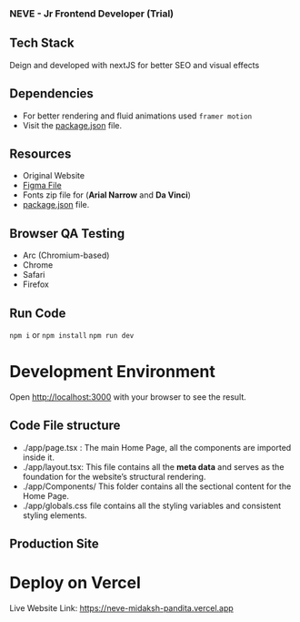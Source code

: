 ### NEVE - Jr Frontend Developer (Trial)

## Tech Stack
Deign and developed with nextJS for better SEO and visual effects

## Dependencies
- For better rendering and fluid animations used `framer motion`
- Visit the [package.json](./package.json) file.

## Resources 
- Original Website
- [Figma File](https://www.figma.com/design/Zob7BtHBAlcsyo4Z9gfRXG/Neve---Application-Assignment?node-id=2-23&t=xsQvUJzuUlzhXNkk-1)
- Fonts zip file for (**Arial Narrow** and **Da Vinci**)
- [package.json](./package.json) file.

## Browser QA Testing
- Arc (Chromium-based)
- Chrome
- Safari
- Firefox

## Run Code
```npm i``` or ```npm install```
```npm run dev```

# Development Environment
Open [http://localhost:3000](http://localhost:3000) with your browser to see the result.

## Code File structure
- ./app/page.tsx : The main Home Page, all the components are imported inside it.
- ./app/layout.tsx: This file contains all the **meta data** and serves as the foundation for the website’s structural rendering.
- ./app/Components/ This folder contains all the sectional content for the Home Page.
- ./app/globals.css file contains all the styling variables and consistent styling elements.
  
## Production Site
# Deploy on Vercel
Live Website Link: https://neve-midaksh-pandita.vercel.app
